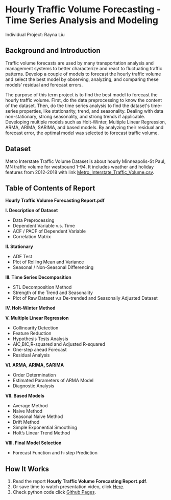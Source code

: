 # Hourly Traffic Volume Forecasting - Time Series Analysis and Modeling
Individual Project: Rayna Liu

## Background and Introduction
Traffic volume forecasts are used by many transportation analysis and management systems to better characterize and react to fluctuating traffic patterns. Develop a couple of models to forecast the hourly traffic volume and select the best model by observing, analyzing, and comparing these models’ residual and forecast errors.

The purpose of this term project is to find the best model to forecast the hourly traffic volume. First, do the data preprocessing to know the content of the dataset. Then, do the time series analysis to find the dataset's time-series properties, like stationarity, trend, and seasonality. Dealing with data non-stationary, strong seasonality, and strong trends if applicable. Developing multiple models such as Holt-Winter, Multiple Linear Regression, ARMA, ARIMA, SARIMA, and based models. By analyzing their residual and forecast error, the optimal model was selected to forecast traffic volume.

## Dataset
Metro Interstate Traffic Volume Dataset is about hourly Minneapolis-St Paul, MN traffic volume for westbound 1-94. It includes weather and holiday features from 2012-2018 with link [Metro_Interstate_Traffic_Volume.csv](https://archive.ics.uci.edu/ml/datasets/Metro+Interstate+Traffic+Volume).

## Table of Contents of Report
**Hourly Traffic Volume Forecasting Report.pdf**

**I. Description of Dataset**
* Data Preprocessing
* Dependent Variable v.s. Time
* ACF / PACF of Dependent Variable
* Correlation Matrix

**II. Stationary**
* ADF Test
* Plot of Rolling Mean and Variance
* Seasonal / Non-Seasonal Differencing

**III. Time Series Decomposition**
* STL Decomposition Method
* Strength of the Trend and Seasonality
* Plot of Raw Dataset v.s De-trended and Seasonally Adjusted Dataset

**IV. Holt-Winter Method**

**V. Multiple Linear Regression**
* Collinearity Detection
* Feature Reduction
* Hypothesis Tests Analysis
* AIC,BIC,R-squared and Adjusted R-squared
* One-step ahead Forecast
* Residual Analysis

**VI. ARMA, ARIMA, SARIMA**
* Order Determination
* Estimated Parameters of ARMA Model
* Diagnostic Analysis

**VII. Based Models**
* Average Method
* Naive Method
* Seasonal Naive Method
* Drift Method
* Simple Exponential Smoothing
* Holt’s Linear Trend Method

**VIII. Final Model Selection**
* Forecast Function and h-step Prediction

## How It Works
 1. Read the report **Hourly Traffic Volume Forecasting Report.pdf**.
 2. Or save time to watch presentation video, click [Here](https://youtu.be/8lkXXOB94xQ).
 3. Check python code click [Github Pages](https://weiruiliu.github.io/AWS-Services-Analysis-Video-Games-Sales/VG_Sales_Python_Visualization.html).
